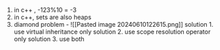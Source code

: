 1. in c++ ,
    -123%10 = -3 
2. in c++, sets are also heaps 
3. diamond problem -
      ![[Pasted image 20240610122615.png]]
   solution 1. use virtual inheritance only
   solution 2. use scope resolution operator only
   solution 3. use both 